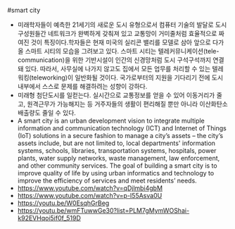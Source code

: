 #smart city

- 미래학자들이 예측한 21세기의 새로운 도시 유형으로서 컴퓨터 기술의 발달로 도시 구성원들간 네트워크가 완벽하게 갖춰져 있고 교통망이 거미줄처럼 효율적으로 짜여진 것이 특징이다.학자들은 현재 미국의 실리콘 밸리를 모델로 삼아 앞으로 다가올 스마트 시티의 모습을 그려보고 있다. 스마트 시티는 텔레커뮤니케이션(tele-communication)을 위한 기반시설이 인간의 신경망처럼 도시 구석구석까지 연결돼 있다. 따라서, 사무실에 나가지 않고도 집에서 모든 업무를 처리할 수 있는 텔레워킹(teleworking)이 일반화될 것이다. 국가로부터의 지원을 기다리기 전에 도시 내부에서 스스로 문제를 해결하려는 성향이 강하다.
- 미래형 첨단도시를 일컫는다. 실시간으로 교통정보를 얻을 수 있어 이동거리가 줄고, 원격근무가 가능해지는 등 거주자들의 생활이 편리해질 뿐만 아니라 이산화탄소 배출량도 줄일 수 있다.
- A smart city is an urban development vision to integrate multiple information and communication technology (ICT) and Internet of Things (IoT) solutions in a secure fashion to manage a city’s assets – the city’s assets include, but are not limited to, local departments' information systems, schools, libraries, transportation systems, hospitals, power plants, water supply networks, waste management, law enforcement, and other community services. The goal of building a smart city is to improve quality of life by using urban informatics and technology to improve the efficiency of services and meet residents’ needs.
- https://www.youtube.com/watch?v=qDjlmbi4gbM
- https://www.youtube.com/watch?v=p-I55Asva0U
- https://youtu.be/W0EsqhGrBeg
- https://youtu.be/wmFTuwwGe30?list=PLM7gMymWOShai-k92EVHqoi5if0f_519D
